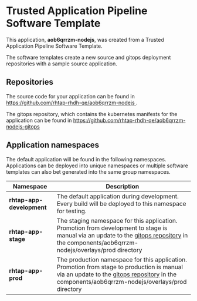 # Trusted Application Pipeline Software Template

This application, **aob6qrrzm-nodejs**, was created from a Trusted Application Pipeline Software Template.

The software templates create a new source and gitops deployment repositories with a sample source application. 

## Repositories

The source code for your application can be found in [https://github.com/rhtap-rhdh-qe/aob6qrrzm-nodejs ](https://github.com/rhtap-rhdh-qe/aob6qrrzm-nodejs ).
 
The gitops repository, which contains the kubernetes manifests for the application can be found in 
[https://github.com/rhtap-rhdh-qe/aob6qrrzm-nodejs-gitops ](https://github.com/rhtap-rhdh-qe/aob6qrrzm-nodejs-gitops ) 

## Application namespaces 

The default application will be found in the following namespaces. Applications can be deployed into unique namespaces or multiple software templates can also bet generated into the same group namespaces.  

|  Namespace   |  Description   |  
| -------- | -------- |   
| **rhtap-app-development** | The default application during development. Every build will be deployed to this namespace for testing. | 
| **rhtap-app-stage** | The staging namespace for this application. Promotion from development to stage is manual via an update to the [gitops repository](https://github.com/rhtap-rhdh-qe/aob6qrrzm-nodejs-gitops ) in the components/aob6qrrzm-nodejs/overlays/prod directory |  
| **rhtap-app-prod** | The production namespace for this application. Promotion from stage to production is manual via an update to the [gitops repository](https://github.com/rhtap-rhdh-qe/aob6qrrzm-nodejs-gitops ) in the components/aob6qrrzm-nodejs/overlays/prod directory | 